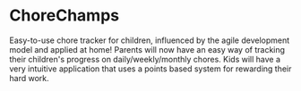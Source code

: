 # ChoreChamps
Easy-to-use chore tracker for children, influenced by the agile development model and applied at home! Parents will now have an easy way of tracking their children's progress on daily/weekly/monthly chores. Kids will have a very intuitive application that uses a points based system for rewarding their hard work. 
